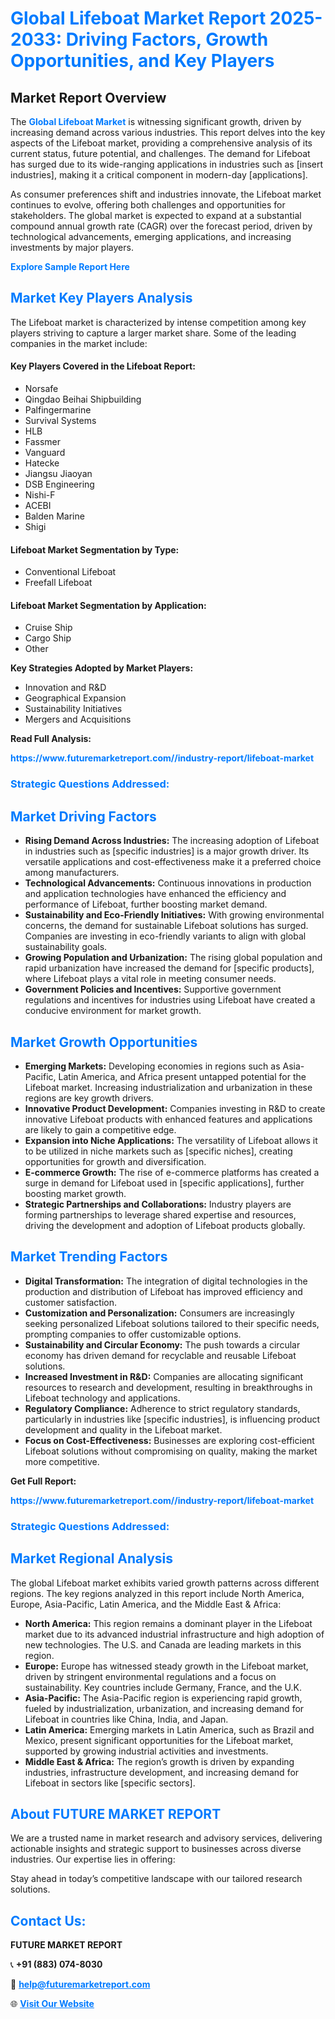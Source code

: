 <h1 style="color: #007BFF;">Global Lifeboat Market Report 2025-2033: Driving Factors, Growth Opportunities, and Key Players</h1>

<section id="overview">
<h2>Market Report Overview</h2>
<p>The <a href="https://www.futuremarketreport.com//industry-report/lifeboat-market" style="color: #007BFF; text-decoration: none;"><strong>Global Lifeboat Market</strong></a> is witnessing significant growth, driven by increasing demand across various industries. This report delves into the key aspects of the Lifeboat market, providing a comprehensive analysis of its current status, future potential, and challenges. The demand for Lifeboat has surged due to its wide-ranging applications in industries such as [insert industries], making it a critical component in modern-day [applications].</p>
<p>As consumer preferences shift and industries innovate, the Lifeboat market continues to evolve, offering both challenges and opportunities for stakeholders. The global market is expected to expand at a substantial compound annual growth rate (CAGR) over the forecast period, driven by technological advancements, emerging applications, and increasing investments by major players.</p>
</section>

<section id="overview">
<p><a href="https://www.futuremarketreport.com//request-sample/reportId=87500" style="color: #007BFF; text-decoration: none;"><strong>Explore Sample Report Here</strong></a></p>
</section>

<section id="key-players">
<h2 style="color: #007BFF;">Market Key Players Analysis</h2>
<p>The Lifeboat market is characterized by intense competition among key players striving to capture a larger market share. Some of the leading companies in the market include:</p>
<h4>Key Players Covered in the Lifeboat Report:</h4>
<ul><li>Norsafe</li><li>Qingdao Beihai Shipbuilding</li><li>Palfingermarine</li><li>Survival Systems</li><li>HLB</li><li>Fassmer</li><li>Vanguard</li><li>Hatecke</li><li>Jiangsu Jiaoyan</li><li>DSB Engineering</li><li>Nishi-F</li><li>ACEBI</li><li>Balden Marine</li><li>Shigi</li></ul>
<h4>Lifeboat Market Segmentation by Type:</h4>
<ul><li>Conventional Lifeboat</li><li>Freefall Lifeboat</li></ul>

<h4>Lifeboat Market Segmentation by Application:</h4>
<ul><li>Cruise Ship</li><li>Cargo Ship</li><li>Other</li></ul>
<p><strong>Key Strategies Adopted by Market Players:</strong></p>
<ul>
<li>Innovation and R&D</li>
<li>Geographical Expansion</li>
<li>Sustainability Initiatives</li>
<li>Mergers and Acquisitions</li>
</ul>
</section>

<section>
<p><strong>Read Full Analysis: </strong></p><a href="https://www.futuremarketreport.com//industry-report/lifeboat-market" style="color: #007BFF; text-decoration: none;"><strong>https://www.futuremarketreport.com//industry-report/lifeboat-market</strong></a>
<h3 style="color: #007BFF;">Strategic Questions Addressed:</h3>
</section>

<section id="driving-factors">
<h2 style="color: #007BFF;">Market Driving Factors</h2>
<ul>
<li><strong>Rising Demand Across Industries:</strong> The increasing adoption of Lifeboat in industries such as [specific industries] is a major growth driver. Its versatile applications and cost-effectiveness make it a preferred choice among manufacturers.</li>
<li><strong>Technological Advancements:</strong> Continuous innovations in production and application technologies have enhanced the efficiency and performance of Lifeboat, further boosting market demand.</li>
<li><strong>Sustainability and Eco-Friendly Initiatives:</strong> With growing environmental concerns, the demand for sustainable Lifeboat solutions has surged. Companies are investing in eco-friendly variants to align with global sustainability goals.</li>
<li><strong>Growing Population and Urbanization:</strong> The rising global population and rapid urbanization have increased the demand for [specific products], where Lifeboat plays a vital role in meeting consumer needs.</li>
<li><strong>Government Policies and Incentives:</strong> Supportive government regulations and incentives for industries using Lifeboat have created a conducive environment for market growth.</li>
</ul>
</section>

<section id="growth-opportunities">
<h2 style="color: #007BFF;">Market Growth Opportunities</h2>
<ul>
<li><strong>Emerging Markets:</strong> Developing economies in regions such as Asia-Pacific, Latin America, and Africa present untapped potential for the Lifeboat market. Increasing industrialization and urbanization in these regions are key growth drivers.</li>
<li><strong>Innovative Product Development:</strong> Companies investing in R&D to create innovative Lifeboat products with enhanced features and applications are likely to gain a competitive edge.</li>
<li><strong>Expansion into Niche Applications:</strong> The versatility of Lifeboat allows it to be utilized in niche markets such as [specific niches], creating opportunities for growth and diversification.</li>
<li><strong>E-commerce Growth:</strong> The rise of e-commerce platforms has created a surge in demand for Lifeboat used in [specific applications], further boosting market growth.</li>
<li><strong>Strategic Partnerships and Collaborations:</strong> Industry players are forming partnerships to leverage shared expertise and resources, driving the development and adoption of Lifeboat products globally.</li>
</ul>
</section>

<section id="trending-factors">
<h2 style="color: #007BFF;">Market Trending Factors</h2>
<ul>
<li><strong>Digital Transformation:</strong> The integration of digital technologies in the production and distribution of Lifeboat has improved efficiency and customer satisfaction.</li>
<li><strong>Customization and Personalization:</strong> Consumers are increasingly seeking personalized Lifeboat solutions tailored to their specific needs, prompting companies to offer customizable options.</li>
<li><strong>Sustainability and Circular Economy:</strong> The push towards a circular economy has driven demand for recyclable and reusable Lifeboat solutions.</li>
<li><strong>Increased Investment in R&D:</strong> Companies are allocating significant resources to research and development, resulting in breakthroughs in Lifeboat technology and applications.</li>
<li><strong>Regulatory Compliance:</strong> Adherence to strict regulatory standards, particularly in industries like [specific industries], is influencing product development and quality in the Lifeboat market.</li>
<li><strong>Focus on Cost-Effectiveness:</strong> Businesses are exploring cost-efficient Lifeboat solutions without compromising on quality, making the market more competitive.</li>
</ul>
</section>

<section>
<p><strong>Get Full Report: </strong></p><a href="https://www.futuremarketreport.com//industry-report/lifeboat-market" style="color: #007BFF; text-decoration: none;"><strong>https://www.futuremarketreport.com//industry-report/lifeboat-market</strong></a>
<h3 style="color: #007BFF;">Strategic Questions Addressed:</h3>
</section>


<section id="regional-analysis">
<h2 style="color: #007BFF;">Market Regional Analysis</h2>
<p>The global Lifeboat market exhibits varied growth patterns across different regions. The key regions analyzed in this report include North America, Europe, Asia-Pacific, Latin America, and the Middle East & Africa:</p>
<ul>
<li><strong>North America:</strong> This region remains a dominant player in the Lifeboat market due to its advanced industrial infrastructure and high adoption of new technologies. The U.S. and Canada are leading markets in this region.</li>
<li><strong>Europe:</strong> Europe has witnessed steady growth in the Lifeboat market, driven by stringent environmental regulations and a focus on sustainability. Key countries include Germany, France, and the U.K.</li>
<li><strong>Asia-Pacific:</strong> The Asia-Pacific region is experiencing rapid growth, fueled by industrialization, urbanization, and increasing demand for Lifeboat in countries like China, India, and Japan.</li>
<li><strong>Latin America:</strong> Emerging markets in Latin America, such as Brazil and Mexico, present significant opportunities for the Lifeboat market, supported by growing industrial activities and investments.</li>
<li><strong>Middle East & Africa:</strong> The region’s growth is driven by expanding industries, infrastructure development, and increasing demand for Lifeboat in sectors like [specific sectors].</li>
</ul>
</section>

<footer>
<h2 style="color: #007BFF;">About FUTURE MARKET REPORT</h2>
<p>We are a trusted name in market research and advisory services, delivering actionable insights and strategic support to businesses across diverse industries. Our expertise lies in offering:</p>

<p>Stay ahead in today’s competitive landscape with our tailored research solutions.</p>

<h2 style="color: #007BFF;">Contact Us:</h2>
<p><strong>FUTURE MARKET REPORT</strong></p>
<p>📞 <strong>+91 (883) 074-8030</strong></p>
<p>📧 <strong><a href="mailto:help@futuremarketreport.com" style="color: #007BFF;">help@futuremarketreport.com</a></strong></p>
<p>🌐 <strong><a href="https://www.futuremarketreport.com/" style="color: #007BFF;">Visit Our Website</a></strong></p>
</footer>